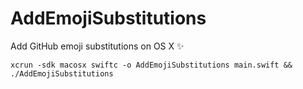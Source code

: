 # AddEmojiSubstitutions
Add GitHub emoji substitutions on OS X ✨
```
xcrun -sdk macosx swiftc -o AddEmojiSubstitutions main.swift && ./AddEmojiSubstitutions
```
